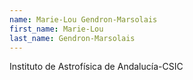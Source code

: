 ```yaml
---
name: Marie-Lou Gendron-Marsolais
first_name: Marie-Lou
last_name: Gendron-Marsolais
---
```


Instituto de Astrofísica de Andalucía-CSIC